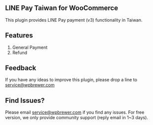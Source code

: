 ## LINE Pay Taiwan for WooCommerce
This plugin provides LINE Pay payment (v3) functionality in Taiwan.

## Features
1. General Payment
2. Refund

## Feedback
If you have any ideas to improve this plugin, please drop a line to service@wpbrewer.com

## Find Issues?
Please email service@wpbrewer.com if you find any issues.
For free version, we only provide community support (reply email in 1~3 days).
